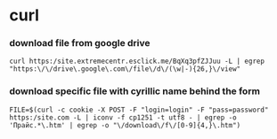 curl
========================
### download file from google drive
	curl https:/site.extremecentr.esclick.me/BqXq3pfZJJuu -L | egrep "https:\/\/drive\.google\.com\/file\/d\/(\w|-){26,}\/view"

### download specific file with cyrillic name behind the form

	FILE=$(curl -c cookie -X POST -F "login=login" -F "pass=password" https:/site.com -L | iconv -f cp1251 -t utf8 - | egrep -o 'Прайс.*\.htm' | egrep -o "\/download\/f\/[0-9]{4,}\.htm")